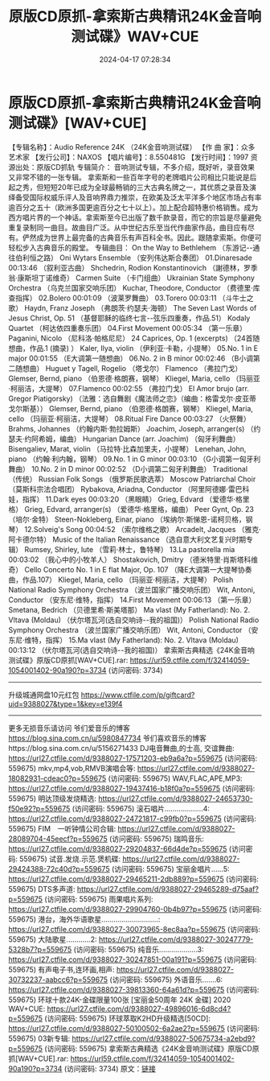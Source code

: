 ﻿---
title: 原版CD原抓-拿索斯古典精讯24K金音响测试碟》WAV+CUE
date: 2024-04-17 07:28:34
categories: 古典音乐、新世纪、纯音雅乐
tags: 纯音雅乐
---
# 原版CD原抓-拿索斯古典精讯24K金音响测试碟》[WAV+CUE]

【专辑名称】：Audio Reference 24K
（24K金音响测试碟）
【作 曲 家】：众多艺术家
【发行公司】：NAXOS
【唱片编号】：8.550481G
【发行时间】：1997
资源出处：原版CD抓轨
专辑简介：
音响测试专辑，不多介绍，既好听，录音效果又非常不错的一张专辑。
拿索斯和一些百年字号的老牌唱片公司相比只能说是后起之秀，但短短20年已成为全球最畅销的三大古典名牌之一，其优质之录音及演绎备受国际权威乐评人及音响界鼎力推崇，在欧美及泛太平洋多个地区市场占有率逾百分之五十（欧洲多国更逾百分之七十以上）。加上配合超特惠价格销售。成为西方唱片界的一个神话。拿索斯至今已出版了数千款录音，而它的宗旨是尽量避免重复录制同一曲目。故曲目广泛。从中世纪古乐至当代作曲家作品，曲目应有尽有。俨然成为世界上最完备的古典音乐有声百科全书。因此。跟随拿索斯。你便可轻松步入古典音乐的殿堂。
专辑曲目：
On the Way to Bethlehem （东游记--通往伯利恒之路）
Oni Wytars Ensemble （安列伟达斯合奏团）
01.Dinaresade 00:13:46 （叙利亚古曲）
Shchedrin, Rodion Konstantinovich （謝德林，罗季翁·康斯坦丁诺维奇）
Carmen Suite （卡门组曲）
Ukrainian State Symphony Orchestra （乌克兰国家交响乐团）
Kuchar, Theodore, Conductor （费德里·库查指挥）
02.Bolero 00:01:09 （波莱罗舞曲）
03.Torero 00:03:11 （斗牛士之歌）
Haydn, Franz Joseph （弗朗茨·约瑟夫·海顿）
The Seven Last Words of Jesus Christ, Op. 51
（基督耶稣的临终七言--弦乐四重奏，作品.51）
Kodaly Quartet （柯达依四重奏乐团）
04.First Movement 00:05:34 （第一乐章）
Paganini, Nicolo （尼科洛·帕格尼尼）
24 Caprices, Op. 1 (excerpts) （24首随想曲，作品.1 (摘录) ）
Kaler, Ilya, violin （伊利亚·卡勒，小提琴）
05.No. 1 in E major 00:01:55 （E大调第一随想曲）
06.No. 2 in B minor 00:02:46 （B小调第二随想曲）
Huguet y Tagell, Rogelio （塔戈尔）
Flamenco （弗拉门戈）
Glemser, Bernd, piano （伯恩德·格朗赛，钢琴）
Kliegel, Maria, cello （玛丽亚·柯丽洁，大提琴）
07.Flamenco 00:02:55 （弗拉门戈）
El Amor brujo (arr. Gregor Piatigorsky)
（法雅：选自舞剧《魔法师之恋》（编曲：格雷戈尔·皮亚蒂戈尔斯基））
Glemser, Bernd, piano （伯恩德·格朗赛，钢琴）
Kliegel, Maria, cello （玛丽亚·柯丽洁，大提琴）
08.Ritual Fire Dance 00:03:27 （火祭舞）
Brahms, Johannes （约翰内斯·勃拉姆斯）
Joachim, Joseph, arranger(s) （约瑟夫·约阿希姆，编曲）
Hungarian Dance (arr. Joachim) （匈牙利舞曲）
Bisengaliev, Marat, violin （马拉特·比森加里夫，小提琴）
Lenehan, John, piano （约翰·利内翰，钢琴）
09.No. 1 in G minor 00:03:10 （G小调第一匈牙利舞曲）
10.No. 2 in D minor 00:02:52 （D小调第二匈牙利舞曲）
Traditional （传统）
Russian Folk Songs （俄罗斯民歌选萃）
Moscow Patriarchal Choir （莫斯科宗法合唱团）
Rybakova, Ariadna, Conductor （阿里阿德娜·雷巴科娃，指挥）
11.Dark eyes 00:03:20 （黑眼睛）
Grieg, Edvard （爱德华·格里格）
Grieg, Edvard, arranger(s) （爱德华·格里格，编曲）
Peer Gynt, Op. 23 （培尔·金特）
Steen-Nokleberg, Einar, piano （埃纳尔·斯悌恩-诺柯贝格，钢琴）
12.Solveig's Song 00:04:52 （索尔维格之歌）
Arcadelt, Jacques （雅克·阿卡德尔特）
Music of the Italian Renaissance （选自意大利文艺复兴时期专辑）
Rumsey, Shirley, lute （雪莉·林士，鲁特琴）
13.La pastorella mia 00:03:02 （我心中的小牧羊人）
Shostakovich, Dmitry （德米特里·肖斯塔科维奇）
Cello Concerto No. 1 in E flat Major, Op. 107
（降E大调第一大提琴协奏曲，作品.107）
Kliegel, Maria, cello （玛丽亚·柯丽洁，大提琴）
Polish National Radio Symphony Orchestra （波兰国家广播交响乐团）
Wit, Antoni, Conductor （安东尼·维特，指挥）
14.First Movement 00:06:13 （第一乐章）
Smetana, Bedrich （贝德里希·斯美塔那）
Ma vlast (My Fatherland): No. 2. Vltava (Moldau)
（伏尔塔瓦河(选自交响诗--我的祖国)）
Polish National Radio Symphony Orchestra （波兰国家广播交响乐团）
Wit, Antoni, Conductor （安东尼·维特，指挥）
15.Ma vlast (My Fatherland): No. 2. Vltava (Moldau) 00:13:12
（伏尔塔瓦河(选自交响诗--我的祖国)）
拿索斯古典精选《24K金音响测试碟》原版CD原抓[WAV+CUE].rar: https://url59.ctfile.com/f/32414059-1054001402-90a190?p=3734
(访问密码: 3734)
*****************************************************
升级城通网盘10元红包 https://www.ctfile.com/p/giftcard?uid=9388027&type=1&key=e139f4
**************************
更多无损音乐请访问
爷们爱音乐的博客
https://blog.sina.com.cn/u/5980847734
爷们喜欢音乐的博客https://blog.sina.com.cn/u/5156271433
DJ电音舞曲,的士高, 交谊舞曲: https://url27.ctfile.com/d/9388027-17571203-eb9a6a?p=559675
(访问密码: 559675)
mkv,mp4,vob,RMVB演唱会等: https://url27.ctfile.com/d/9388027-18082931-cdeac0?p=559675
(访问密码: 559675)
WAV,FLAC,APE,MP3: https://url27.ctfile.com/d/9388027-19437416-b18f0a?p=559675
(访问密码: 559675)
明达顶级发烧精选: https://url27.ctfile.com/d/9388027-24653730-f50e92?p=559675
(访问密码: 559675)
滚石唱片...................4: https://url27.ctfile.com/d/9388027-24721817-c99fb0?p=559675
(访问密码: 559675)
FIM　一听钟情公司合辑: https://url27.ctfile.com/d/9388027-28089704-45eecf?p=559675
(访问密码: 559675)
瑞鸣音乐: https://url27.ctfile.com/d/9388027-29204837-66d4de?p=559675
(访问密码: 559675)
试音.发烧.示范.煲机碟: https://url27.ctfile.com/d/9388027-29424388-72c40d?p=559675
(访问密码: 559675)
宝丽金唱片......5: https://url27.ctfile.com/d/9388027-29465211-2db889?p=559675
(访问密码: 559675)
DTS多声道: https://url27.ctfile.com/d/9388027-29465289-d75aaf?p=559675
(访问密码: 559675)
雨果唱片系列: https://url27.ctfile.com/d/9388027-29904760-0b4b97?p=559675
(访问密码: 559675)
港台，海外华语歌星............................: https://url27.ctfile.com/d/9388027-30073965-8ec8aa?p=559675
(访问密码: 559675)
大陆歌星............2: https://url27.ctfile.com/d/9388027-30247779-5328b7?p=559675
(访问密码: 559675)
纯音乐...................3: https://url27.ctfile.com/d/9388027-30247851-00a191?p=559675
(访问密码: 559675)
有声电子书,连环画,相声: https://url27.ctfile.com/d/9388027-30732237-aabcc6?p=559675
(访问密码: 559675)
外语音乐.......6: https://url27.ctfile.com/d/9388027-39813360-64a61d?p=559675
(访问密码: 559675)
环球十款24K-金碟限量100张 [宝丽金50周年 24K 金碟] 2020 WAV+CUE: https://url27.ctfile.com/d/9388027-49896016-6d8cd4?p=559675
(访问密码: 559675)
环球萃取K2HD升级精选[50CD]: https://url27.ctfile.com/d/9388027-50100502-6a2ae2?p=559675
(访问密码: 559675)
03新专辑: https://url27.ctfile.com/d/9388027-50675734-a2ebd9?p=559675
(访问密码: 559675)
拿索斯古典精选《24K金音响测试碟》原版CD原抓[WAV+CUE].rar: https://url59.ctfile.com/f/32414059-1054001402-90a190?p=3734
(访问密码: 3734)
原文：[链接](https://blog.sina.com.cn/s/blog_1647c7e760103156y.html)